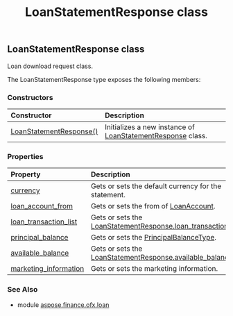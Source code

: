 ﻿---
title: LoanStatementResponse class
second_title: Aspose.Finance for Python via .NET API References
description: 
type: docs
weight: 210
url: /python-net/aspose.finance.ofx.loan/loanstatementresponse/
is_root: false
---

## LoanStatementResponse class

Loan download request class.



The LoanStatementResponse type exposes the following members:

### Constructors
| Constructor | Description |
| :- | :- |
| [LoanStatementResponse()](/finance/python-net/aspose.finance.ofx.loan/loanstatementresponse/__init__/#) | Initializes a new instance of [LoanStatementResponse](/finance/python-net/aspose.finance.ofx.loan/loanstatementresponse) class. |


### Properties
| Property | Description |
| :- | :- |
| [currency](/finance/python-net/aspose.finance.ofx.loan/loanstatementresponse/currency) | Gets or sets the default currency for the statement. |
| [loan_account_from](/finance/python-net/aspose.finance.ofx.loan/loanstatementresponse/loan_account_from) | Gets or sets the from of [LoanAccount](/finance/python-net/aspose.finance.ofx/loanaccount). |
| [loan_transaction_list](/finance/python-net/aspose.finance.ofx.loan/loanstatementresponse/loan_transaction_list) | Gets or sets the [LoanStatementResponse.loan_transaction_list](/finance/python-net/aspose.finance.ofx.loan/loanstatementresponse#loan_transaction_list). |
| [principal_balance](/finance/python-net/aspose.finance.ofx.loan/loanstatementresponse/principal_balance) | Gets or sets the [PrincipalBalanceType](/finance/python-net/aspose.finance.ofx/principalbalancetype). |
| [available_balance](/finance/python-net/aspose.finance.ofx.loan/loanstatementresponse/available_balance) | Gets or sets the [LoanStatementResponse.available_balance](/finance/python-net/aspose.finance.ofx.loan/loanstatementresponse#available_balance). |
| [marketing_information](/finance/python-net/aspose.finance.ofx.loan/loanstatementresponse/marketing_information) | Gets or sets the marketing information. |


### See Also

* module [aspose.finance.ofx.loan](../)
